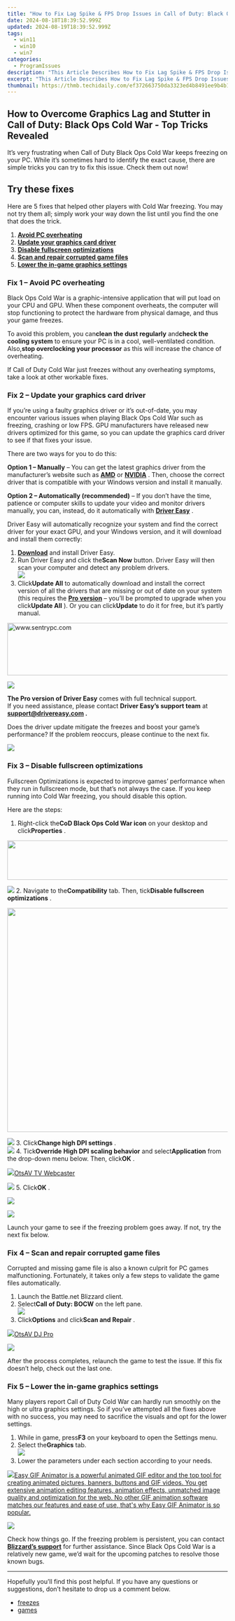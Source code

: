 ```yaml
---
title: "How to Fix Lag Spike & FPS Drop Issues in Call of Duty: Black Ops 4"
date: 2024-08-18T18:39:52.999Z
updated: 2024-08-19T18:39:52.999Z
tags:
  - win11
  - win10
  - win7
categories:
  - ProgramIssues
description: "This Article Describes How to Fix Lag Spike & FPS Drop Issues in Call of Duty: Black Ops 4"
excerpt: "This Article Describes How to Fix Lag Spike & FPS Drop Issues in Call of Duty: Black Ops 4"
thumbnail: https://thmb.techidaily.com/ef372663750da3323ed4b8491ee9b4b175fd85bfcc73dd50c99f11aa454f80c7.jpg
---
```


## How to Overcome Graphics Lag and Stutter in Call of Duty: Black Ops Cold War - Top Tricks Revealed

It’s very frustrating when Call of Duty Black Ops Cold War keeps freezing on your PC. While it’s sometimes hard to identify the exact cause, there are simple tricks you can try to fix this issue. Check them out now!

## Try these fixes

 Here are 5 fixes that helped other players with Cold War freezing. You may not try them all; simply work your way down the list until you find the one that does the trick.

1. **[Avoid PC overheating](https://tools.techidaily.com/drivereasy/download/)**
2. **[Update your graphics card driver](https://tools.techidaily.com/drivereasy/download/)**
3. **[Disable fullscreen optimizations](https://tools.techidaily.com/drivereasy/download/)**
4. **[Scan and repair corrupted game files](https://tools.techidaily.com/drivereasy/download/)**
5. **[Lower the in-game graphics settings](https://tools.techidaily.com/drivereasy/download/)**

### Fix 1 – Avoid PC overheating

 Black Ops Cold War is a graphic-intensive application that will put load on your CPU and GPU. When these component overheats, the computer will stop functioning to protect the hardware from physical damage, and thus your game freezes.

 To avoid this problem, you can**clean the dust regularly** and**check the cooling system** to ensure your PC is in a cool, well-ventilated condition. Also,**stop overclocking your processor** as this will increase the chance of overheating.

 If Call of Duty Cold War just freezes without any overheating symptoms, take a look at other workable fixes.

### Fix 2 – Update your graphics card driver

 If you’re using a faulty graphics driver or it’s out-of-date, you may encounter various issues when playing Black Ops Cold War such as freezing, crashing or low FPS. GPU manufacturers have released new drivers optimized for this game, so you can update the graphics card driver to see if that fixes your issue.

There are two ways for you to do this:

**Option 1 – Manually** – You can get the latest graphics driver from the manufacturer’s website such as **[AMD](https://www.amd.com/en/support)**  or **[NVIDIA](https://www.nvidia.com/Download/index.aspx)**  . Then, choose the correct driver that is compatible with your Windows version and install it manually.

**Option 2 – Automatically (recommended)** – If you don’t have the time, patience or computer skills to update your video and monitor drivers manually, you can, instead, do it automatically with **[Driver Easy](https://tools.techidaily.com/drivereasy/download/)**  .

 Driver Easy will automatically recognize your system and find the correct driver for your exact GPU, and your Windows version, and it will download and install them correctly:

1. **[Download](https://tools.techidaily.com/drivereasy/download/)**  and install Driver Easy.
2. Run Driver Easy and click the**Scan Now** button. Driver Easy will then scan your computer and detect any problem drivers.  
![](https://images.drivereasy.com/wp-content/uploads/2020/11/de-1-9.jpg)
3. Click**Update All** to automatically download and install the correct version of all the drivers that are missing or out of date on your system (this requires the **[Pro version](https://tools.techidaily.com/drivereasy/download/)**  – you’ll be prompted to upgrade when you click**Update All** ). Or you can click**Update** to do it for free, but it’s partly manual.  
<!-- affiliate ads begin -->
<a href="https://sentrypc.7eer.net/c/5597632/398457/3022" target="_top" id="398457"><img src="//a.impactradius-go.com/display-ad/3022-398457" border="0" alt="www.sentrypc.com" width="980" height="120"/></a><img height="0" width="0" src="https://sentrypc.7eer.net/i/5597632/398457/3022" style="position:absolute;visibility:hidden;" border="0" />
<!-- affiliate ads end -->
![](https://images.drivereasy.com/wp-content/uploads/2020/11/amd-5700-de-1.jpg)

**The Pro version of Driver Easy** comes with full technical support.  
 If you need assistance, please contact **Driver Easy’s support team** at **[support@drivereasy.com](https://tools.techidaily.com/drivereasy/download/) .**

 Does the driver update mitigate the freezes and boost your game’s performance? If the problem reoccurs, please continue to the next fix.

<!-- affiliate ads begin -->
<a href="https://secure.2checkout.com/order/checkout.php?PRODS=4940312&QTY=1&AFFILIATE=108875&CART=1"><img src="https://secure.avangate.com/images/merchant/333ac5d90817d69113471fbb6e531bee/sps-partnership-728x90eng.png" border="0"></a>
<!-- affiliate ads end -->
### Fix 3 – Disable fullscreen optimizations

 Fullscreen Optimizations is expected to improve games’ performance when they run in fullscreen mode, but that’s not always the case. If you keep running into Cold War freezing, you should disable this option.

Here are the steps:

1. Right-click the**CoD Black Ops Cold War icon** on your desktop and click**Properties** .  
<!-- affiliate ads begin -->
<a href="https://arkmc.pxf.io/c/5597632/427477/5172" target="_top" id="427477"><img src="//a.impactradius-go.com/display-ad/5172-427477" border="0" alt="" width="728" height="90"/></a><img height="0" width="0" src="https://arkmc.pxf.io/i/5597632/427477/5172" style="position:absolute;visibility:hidden;" border="0" />
<!-- affiliate ads end -->
![](https://images.drivereasy.com/wp-content/uploads/2020/11/1-1-13.jpg)
2. Navigate to the**Compatibility** tab. Then, tick**Disable fullscreen optimizations** .  
<!-- affiliate ads begin -->
<a href="https://ephamedtechinc.pxf.io/c/5597632/2095369/26400" target="_top" id="2095369"><img src="//a.impactradius-go.com/display-ad/26400-2095369" border="0" alt="" width="1024" height="512"/></a><img height="0" width="0" src="https://imp.pxf.io/i/5597632/2095369/26400" style="position:absolute;visibility:hidden;" border="0" />
<!-- affiliate ads end -->
![](https://images.drivereasy.com/wp-content/uploads/2020/11/11.jpg)
3. Click**Change high DPI settings** .  
![](https://images.drivereasy.com/wp-content/uploads/2020/11/12.jpg)
4. Tick**Override** **High DPI** **scaling behavior** and select**Application** from the drop-down menu below. Then, click**OK** .  
<!-- affiliate ads begin -->
<a href="https://otszone.ots7.com/order/checkout.php?PRODS=4713324&QTY=1&AFFILIATE=108875&CART=1"><img src="https://green.ots7.com/screenshots/OtsAV/OtsAVTV1.90-300x188.jpg" border="0">OtsAV TV Webcaster</a>
<!-- affiliate ads end -->
![](https://images.drivereasy.com/wp-content/uploads/2020/11/0-3.jpg)
5. Click**OK** .  
<!-- affiliate ads begin -->
<a href="https://store.iobit.com/order/checkout.php?PRODS=1468905&QTY=1&AFFILIATE=108875&CART=1"><img src="https://secure.avangate.com/images/merchant/184260348236f9554fe9375772ff966e/ascscan_728x90.png" border="0"></a>
<!-- affiliate ads end -->
![](https://images.drivereasy.com/wp-content/uploads/2020/11/13.jpg)

 Launch your game to see if the freezing problem goes away. If not, try the next fix below.

### Fix 4 – Scan and repair corrupted game files

 Corrupted and missing game file is also a known culprit for PC games malfunctioning. Fortunately, it takes only a few steps to validate the game files automatically.

1. Launch the Battle.net Blizzard client.
2. Select**Call of Duty: BOCW** on the left pane.  
![](https://images.drivereasy.com/wp-content/uploads/2020/11/10.jpg)
3. Click**Options** and click**Scan and Repair** .  
<!-- affiliate ads begin -->
<a href="https://otszone.ots7.com/order/checkout.php?PRODS=4713321&QTY=1&AFFILIATE=108875&CART=1"><img src="https://green.ots7.com/screenshots/OtsAV/OtsAVDJ1.90-300x188.jpg" border="0">OtsAV DJ Pro</a>
<!-- affiliate ads end -->
![](https://images.drivereasy.com/wp-content/uploads/2020/11/14.jpg)

 After the process completes, relaunch the game to test the issue. If this fix doesn’t help, check out the last one.

### Fix 5 – Lower the in-game graphics settings

 Many players report Call of Duty Cold War can hardly run smoothly on the high or ultra graphics settings. So if you’ve attempted all the fixes above with no success, you may need to sacrifice the visuals and opt for the lower settings.

1. While in game, press**F3** on your keyboard to open the Settings menu.
2. Select the**Graphics** tab.  
![](https://images.drivereasy.com/wp-content/uploads/2020/11/0-8.jpg)
3. Lower the parameters under each section according to your needs.  
<!-- affiliate ads begin -->
<a href="https://secure.2checkout.com/order/checkout.php?PRODS=174416&QTY=1&AFFILIATE=108875&CART=1"><img src="https://www.easygifanimator.net/images/gif-animator.png" border="0">Easy GIF Animator is a powerful animated GIF editor and the top tool for creating animated pictures, banners, buttons and GIF videos. You get extensive animation editing features, animation effects, unmatched image quality and optimization for the web. No other GIF animation software matches our features and ease of use, that's why Easy GIF Animator is so popular.</a>
<!-- affiliate ads end -->
![](https://images.drivereasy.com/wp-content/uploads/2020/11/0-9.jpg)

 Check how things go. If the freezing problem is persistent, you can contact **[Blizzard’s support](https://support.activision.com/contact-us)**  for further assistance. Since Black Ops Cold War is a relatively new game, we’d wait for the upcoming patches to resolve those known bugs.

---

 Hopefully you’ll find this post helpful. If you have any questions or suggestions, don’t hesitate to drop us a comment below.

* [freezes](https://tools.techidaily.com/drivereasy/download/)
* [games](https://tools.techidaily.com/drivereasy/download/)

<ins class="adsbygoogle"
     style="display:block"
     data-ad-format="autorelaxed"
     data-ad-client="ca-pub-7571918770474297"
     data-ad-slot="1223367746"></ins>



<ins class="adsbygoogle"
     style="display:block"
     data-ad-client="ca-pub-7571918770474297"
     data-ad-slot="8358498916"
     data-ad-format="auto"
     data-full-width-responsive="true"></ins>


